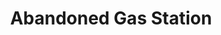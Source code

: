 ---
title: Abandoned Gas Station
tags: john
image: /files/Abandoned_Gas_Station/Abandoned_Gas_Station_2000.jpg
imageBase: Abandoned_Gas_Station
alt: Light fixtures from an abandoned gas station on I-80. 
width: 2000
height: 1333
imageDate: August 2017
location: Wyoming
camera: Canon T3i
metaDescription: Light fixtures from an abandoned gas station on I-80. 
---